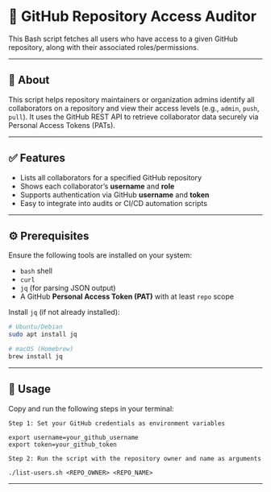 # 🔐 GitHub Repository Access Auditor

This Bash script fetches all users who have access to a given GitHub repository, along with their associated roles/permissions.

---

## 📌 About

This script helps repository maintainers or organization admins identify all collaborators on a repository and view their access levels (e.g., `admin`, `push`, `pull`). It uses the GitHub REST API to retrieve collaborator data securely via Personal Access Tokens (PATs).

---

## ✅ Features

- Lists all collaborators for a specified GitHub repository  
- Shows each collaborator’s **username** and **role**  
- Supports authentication via GitHub **username** and **token**  
- Easy to integrate into audits or CI/CD automation scripts  

---

## ⚙️ Prerequisites

Ensure the following tools are installed on your system:

- `bash` shell  
- `curl`  
- `jq` (for parsing JSON output)  
- A GitHub **Personal Access Token (PAT)** with at least `repo` scope  

Install `jq` (if not already installed):

```bash
# Ubuntu/Debian
sudo apt install jq

# macOS (Homebrew)
brew install jq
```

---

## 🧩 Usage

Copy and run the following steps in your terminal:

```
Step 1: Set your GitHub credentials as environment variables

export username=your_github_username
export token=your_github_token

Step 2: Run the script with the repository owner and name as arguments

./list-users.sh <REPO_OWNER> <REPO_NAME>

```

---